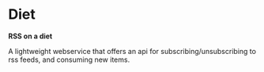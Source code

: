 # Diet

**RSS on a diet**

A lightweight webservice that offers an api for subscribing/unsubscribing to
rss feeds, and consuming new items.
